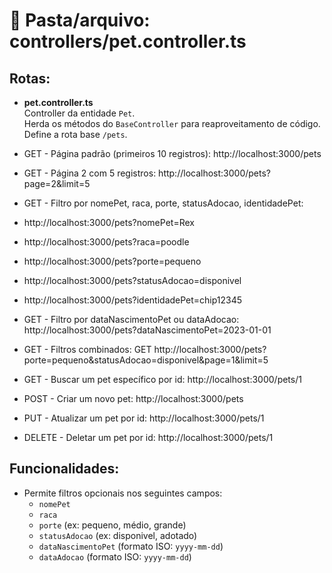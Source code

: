 # 📂 Pasta/arquivo: controllers/pet.controller.ts

## Rotas:

- **pet.controller.ts**  
  Controller da entidade `Pet`.  
  Herda os métodos do `BaseController` para reaproveitamento de código.  
  Define a rota base `/pets`.

- GET - Página padrão (primeiros 10 registros): http://localhost:3000/pets  
- GET - Página 2 com 5 registros: http://localhost:3000/pets?page=2&limit=5  
- GET - Filtro por nomePet, raca, porte, statusAdocao, identidadePet: 
- http://localhost:3000/pets?nomePet=Rex
- http://localhost:3000/pets?raca=poodle
- http://localhost:3000/pets?porte=pequeno
- http://localhost:3000/pets?statusAdocao=disponivel
- http://localhost:3000/pets?identidadePet=chip12345
- GET - Filtro por dataNascimentoPet ou dataAdocao: http://localhost:3000/pets?dataNascimentoPet=2023-01-01  
- GET - Filtros combinados: GET http://localhost:3000/pets?porte=pequeno&statusAdocao=disponivel&page=1&limit=5 
- GET - Buscar um pet específico por id: http://localhost:3000/pets/1  
- POST - Criar um novo pet: http://localhost:3000/pets  
- PUT - Atualizar um pet por id: http://localhost:3000/pets/1  
- DELETE - Deletar um pet por id: http://localhost:3000/pets/1  

## Funcionalidades:
- Permite filtros opcionais nos seguintes campos:
  - `nomePet`
  - `raca`
  - `porte` (ex: pequeno, médio, grande)
  - `statusAdocao` (ex: disponivel, adotado)
  - `dataNascimentoPet` (formato ISO: `yyyy-mm-dd`)
  - `dataAdocao` (formato ISO: `yyyy-mm-dd`)
